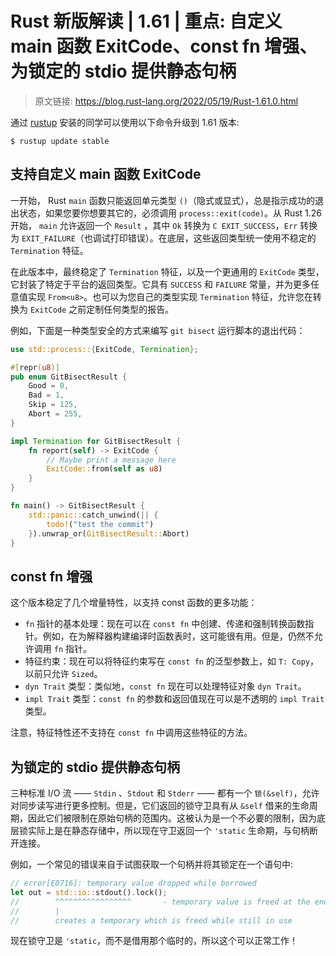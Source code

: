 # Rust 新版解读 | 1.61 | 重点: 自定义 main 函数 ExitCode、const fn 增强、为锁定的 stdio 提供静态句柄

> 原文链接: https://blog.rust-lang.org/2022/05/19/Rust-1.61.0.html

通过 [rustup](https://www.rust-lang.org/tools/install) 安装的同学可以使用以下命令升级到 1.61 版本:

```shell
$ rustup update stable
```

## 支持自定义 main 函数 ExitCode

一开始， Rust `main` 函数只能返回单元类型 `()`（隐式或显式），总是指示成功的退出状态，如果您要你想要其它的，必须调用 `process::exit(code)`。从 Rust 1.26 开始， `main` 允许返回一个 `Result` ，其中 `Ok` 转换为 `C EXIT_SUCCESS`，`Err` 转换为 `EXIT_FAILURE`（也调试打印错误）。在底层，这些返回类型统一使用不稳定的 `Termination` 特征。

在此版本中，最终稳定了 `Termination` 特征，以及一个更通用的 `ExitCode` 类型，它封装了特定于平台的返回类型。它具有 `SUCCESS` 和 `FAILURE` 常量，并为更多任意值实现 `From<u8>`。也可以为您自己的类型实现 `Termination` 特征，允许您在转换为 `ExitCode` 之前定制任何类型的报告。

例如，下面是一种类型安全的方式来编写 `git bisect` 运行脚本的退出代码：

```rust
use std::process::{ExitCode, Termination};

#[repr(u8)]
pub enum GitBisectResult {
    Good = 0,
    Bad = 1,
    Skip = 125,
    Abort = 255,
}

impl Termination for GitBisectResult {
    fn report(self) -> ExitCode {
        // Maybe print a message here
        ExitCode::from(self as u8)
    }
}

fn main() -> GitBisectResult {
    std::panic::catch_unwind(|| {
        todo!("test the commit")
    }).unwrap_or(GitBisectResult::Abort)
}
```

## const fn 增强

这个版本稳定了几个增量特性，以支持 const 函数的更多功能：

- `fn` 指针的基本处理：现在可以在 `const fn` 中创建、传递和强制转换函数指针。例如，在为解释器构建编译时函数表时，这可能很有用。但是，仍然不允许调用 `fn` 指针。
- 特征约束：现在可以将特征约束写在 `const fn` 的泛型参数上，如 `T: Copy`，以前只允许 `Sized`。
- `dyn Trait` 类型：类似地，`const fn` 现在可以处理特征对象 `dyn Trait`。
- `impl Trait` 类型：`const fn` 的参数和返回值现在可以是不透明的 `impl Trait` 类型。

注意，特征特性还不支持在 `const fn` 中调用这些特征的方法。

## 为锁定的 stdio 提供静态句柄

三种标准 I/O 流 —— `Stdin` 、`Stdout` 和 `Stderr` —— 都有一个 `锁(&self)`，允许对同步读写进行更多控制。但是，它们返回的锁守卫具有从 `&self` 借来的生命周期，因此它们被限制在原始句柄的范围内。这被认为是一个不必要的限制，因为底层锁实际上是在静态存储中，所以现在守卫返回一个 `'static` 生命期，与句柄断开连接。

例如，一个常见的错误来自于试图获取一个句柄并将其锁定在一个语句中:

```rust
// error[E0716]: temporary value dropped while borrowed
let out = std::io::stdout().lock();
//        ^^^^^^^^^^^^^^^^^       - temporary value is freed at the end of this statement
//        |
//        creates a temporary which is freed while still in use
```

现在锁守卫是 `'static`，而不是借用那个临时的，所以这个可以正常工作！
